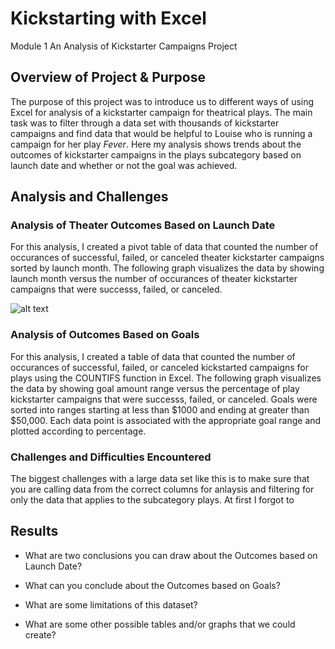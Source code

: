 # Kickstarting with Excel
Module 1 An Analysis of Kickstarter Campaigns Project

## Overview of Project & Purpose
The purpose of this project was to introduce us to different ways of using Excel for analysis of a kickstarter campaign for theatrical plays. The main task was to filter through a data set with thousands of kickstarter campaigns and find data that would be helpful to Louise who is running a campaign for her play *Fever*. Here my analysis shows trends about the outcomes of kickstarter campaigns in the plays subcategory based on launch date and whether or not the goal was achieved.   
## Analysis and Challenges

### Analysis of Theater Outcomes Based on Launch Date
For this analysis, I created a pivot table of data that counted the number of occurances of successful, failed, or canceled theater kickstarter campaigns sorted by launch month. The following graph visualizes the data by showing launch month versus the number of occurances of theater kickstarter campaigns that were successs, failed, or canceled.

![alt text](https://github.com/nsmeltz/Module-1-Challenge-Kickstarter-Analysis/blob/521a039cdbd396ed769f3958b1623011e3e78f9e/Theater_Outcomes_vs_Launch.png)


### Analysis of Outcomes Based on Goals
For this analysis, I created a table of data that counted the number of occurances of successful, failed, or canceled kickstarted campaigns for plays using the COUNTIFS function in Excel. The following graph visualizes the data by showing goal amount range versus the percentage of play kickstarter campaigns that were successs, failed, or canceled. Goals were sorted into ranges starting at less than $1000 and ending at greater than $50,000. Each data point is associated with the appropriate goal range and plotted according to percentage. 


### Challenges and Difficulties Encountered
The biggest challenges with a large data set like this is to make sure that you are calling data from the correct columns for anlaysis and filtering for only the data that applies to the subcategory plays. At first I forgot to 
## Results

- What are two conclusions you can draw about the Outcomes based on Launch Date?

- What can you conclude about the Outcomes based on Goals?

- What are some limitations of this dataset?

- What are some other possible tables and/or graphs that we could create?
